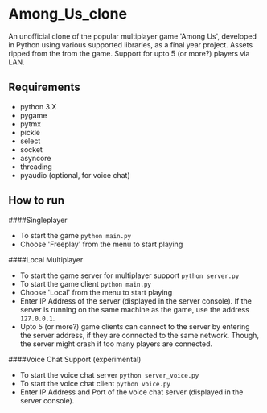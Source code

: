 # Among_Us_clone
An unofficial clone of the popular multiplayer game 'Among Us', developed in Python using various supported libraries, as a final year project. Assets ripped from the from the game. Support for upto 5 (or more?) players via LAN.

## Requirements
* python 3.X 
* pygame 
* pytmx
* pickle
* select
* socket
* asyncore
* threading
* pyaudio (optional, for voice chat)

## How to run

####Singleplayer
* To start the game `python main.py`
* Choose 'Freeplay' from the menu to start playing

####Local Multiplayer
* To start the game server for multiplayer support `python server.py`
* To start the game client `python main.py`
* Choose 'Local' from the menu to start playing
* Enter IP Address of the server (displayed in the server console). If the server is running on the same machine as the game, use the address `127.0.0.1`.
* Upto 5 (or more?) game clients can cannect to the server by entering the server address, if they are connected to the same network. Though, the server might crash if too many players are connected.

####Voice Chat Support (experimental)
* To start the voice chat server `python server_voice.py`
* To start the voice chat client `python voice.py`
* Enter IP Address and Port of the voice chat server (displayed in the server console).



